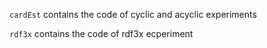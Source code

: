 ```cardEst``` contains the code of cyclic and acyclic experiments

```rdf3x``` contains the code of rdf3x ecperiment
